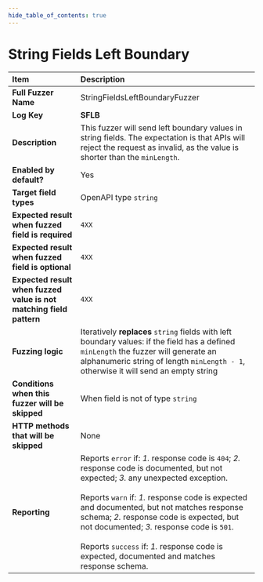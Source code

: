 ```yaml
--- 
hide_table_of_contents: true
---
```


# String Fields Left Boundary

| Item                                                                | Description                                                                                                                                                                                                                                                                                                                                                                                                                                 |
|:--------------------------------------------------------------------|:--------------------------------------------------------------------------------------------------------------------------------------------------------------------------------------------------------------------------------------------------------------------------------------------------------------------------------------------------------------------------------------------------------------------------------------------|
| **Full Fuzzer Name**                                                | StringFieldsLeftBoundaryFuzzer                                                                                                                                                                                                                                                                                                                                                                                                              |
| **Log Key**                                                         | **SFLB**                                                                                                                                                                                                                                                                                                                                                                                                                                    |
| **Description**                                                     | This fuzzer will send left boundary values in string fields. The expectation is that APIs will reject the request as invalid, as the value is shorter than the `minLength`.                                                                                                                                                                                                                                                                 |
| **Enabled by default?**                                             | Yes                                                                                                                                                                                                                                                                                                                                                                                                                                         |
| **Target field types**                                              | OpenAPI type `string`                                                                                                                                                                                                                                                                                                                                                                                                                       |
| **Expected result when fuzzed field is required**                   | `4XX`                                                                                                                                                                                                                                                                                                                                                                                                                                       |
| **Expected result when fuzzed field is optional**                   | `4XX`                                                                                                                                                                                                                                                                                                                                                                                                                                       |
| **Expected result when fuzzed value is not matching field pattern** | `4XX`                                                                                                                                                                                                                                                                                                                                                                                                                                       |
| **Fuzzing logic**                                                   | Iteratively **replaces** `string` fields with left boundary values: if the field has a defined `minLength` the fuzzer will generate an alphanumeric string of length `minLength - 1`, otherwise it will send an empty string                                                                                                                                                                                                                |
| **Conditions when this fuzzer will be skipped**                     | When field is not of type `string`                                                                                                                                                                                                                                                                                                                                                                                                          |
| **HTTP methods that will be skipped**                               | None                                                                                                                                                                                                                                                                                                                                                                                                                                        |
| **Reporting**                                                       | Reports `error` if: *1.* response code is `404`; *2.* response code is documented, but not expected; *3.* any unexpected exception. <br/><br/> Reports `warn` if: *1.* response code is expected and documented, but not matches response schema; *2.* response code is expected, but not documented; *3.* response code is `501`. <br/><br/> Reports `success` if: *1.* response code is expected, documented and matches response schema. | 
